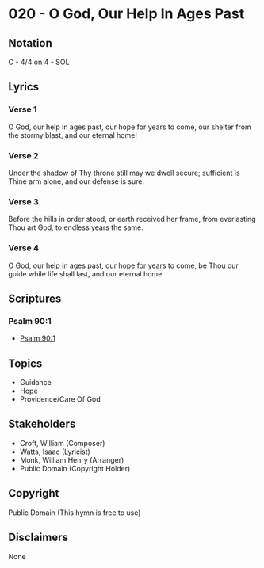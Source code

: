 # 020 - O God, Our Help In Ages Past

## Notation

C - 4/4 on 4 - SOL

## Lyrics

### Verse 1

O God, our help in ages past, our hope for years to come, our shelter from the stormy blast, and our eternal home!

### Verse 2

Under the shadow of Thy throne still may we dwell secure; sufficient is Thine arm alone, and our defense is sure.

### Verse 3

Before the hills in order stood, or earth received her frame, from everlasting Thou art God, to endless years the same.

### Verse 4

O God, our help in ages past, our hope for years to come, be Thou our guide while life shall last, and our eternal home.


## Scriptures

### Psalm 90:1

- [Psalm 90:1](https://www.biblegateway.com/passage/?search=Psalm%2090%3A1)


## Topics

- Guidance
- Hope
- Providence/Care Of God

## Stakeholders

- Croft, William (Composer)
- Watts, Isaac (Lyricist)
- Monk, William Henry (Arranger)
- Public Domain (Copyright Holder)

## Copyright

Public Domain
(This hymn is free to use)

## Disclaimers

None

